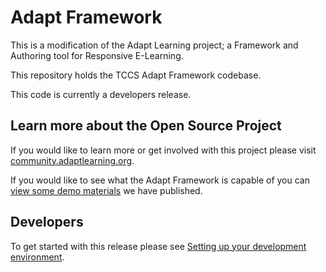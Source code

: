 Adapt Framework
===============
This is a modification of the Adapt Learning project; a Framework and Authoring tool for Responsive E-Learning.

This repository holds the TCCS Adapt Framework codebase.

This code is currently a developers release.


## Learn more about the Open Source Project

If you would like to learn more or get involved with this project please visit [community.adaptlearning.org](http://community.adaptlearning.org/).

If you would like to see what the Adapt Framework is capable of you can [view some demo materials](https://community.adaptlearning.org/demo/index.html) we have published.

## Developers

To get started with this release please see [Setting up your development environment](https://github.com/adaptlearning/adapt_framework/wiki/Setting-up-your-development-environment).
